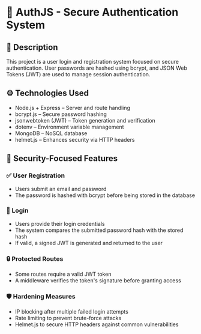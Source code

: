 # 🔐 AuthJS - Secure Authentication System 

## 📝 Description

This project is a user login and registration system focused on secure authentication.
User passwords are hashed using bcrypt, and JSON Web Tokens (JWT) are used to manage session authentication.

## ⚙️ Technologies Used

- Node.js + Express – Server and route handling
- bcrypt.js – Secure password hashing
- jsonwebtoken (JWT) – Token generation and verification
- dotenv – Environment variable management
- MongoDB – NoSQL database
- helmet.js – Enhances security via HTTP headers

## 🔐 Security-Focused Features

### ✅ User Registration

- Users submit an email and password
- The password is hashed with bcrypt before being stored in the database

### 🔑 Login

- Users provide their login credentials
- The system compares the submitted password hash with the stored hash
- If valid, a signed JWT is generated and returned to the user

### 🔒 Protected Routes

- Some routes require a valid JWT token
- A middleware verifies the token's signature before granting access

### 🛡️ Hardening Measures

- IP blocking after multiple failed login attempts
- Rate limiting to prevent brute-force attacks
- Helmet.js to secure HTTP headers against common vulnerabilities
